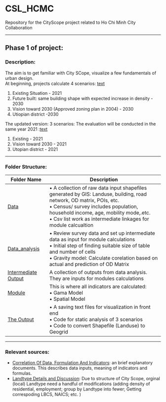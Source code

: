 # CSL_HCMC
Repository for the CityScope project related to Ho Chi Minh City Collaboration
***

## Phase 1 of project:
### Description:
The aim is to get familiar with City SCope, visualize a few fundamentals of urban design.  
At beginning, projects calculate 4 scenarios: [text](https://docs.google.com/document/d/1aUT-TAAsYP2-ipqvKKTmq-sOggkxeoe0/edit)
1. Existing Situation - 2021
2. Future built: same building shape with expected increase in density - 2030
3. Vision toward 2030 (Approved zoning plan in 2004) - 2030
4. Utiopian district -2030  

The updated version: 3 scenarios: The evaluation will be conducted in the same year 2021 :[text](https://docs.google.com/document/d/1iegZ8U6A3uy5qsTP9QaMTJLNPnZ92sJ9Ii7Numhpe30/edit)
1. Existing - 2021
2. Vision toward 2030 - 2021
3. Utopian district - 2021

---

### Folder Structure:
| Folder Name | Description |
|-----------|-------------|
| [Data](https://github.com/CityScope/CSL_HCMC/tree/main/Data) | • A collection of raw data input shapefiles generated by GIS: Landuse, building, road network, OD matrix, POIs, etc. <br />• Census/ survey includes population, household income, age, mobility mode,.etc.<br />• Csv list work as intermediate linkages for module calcualtion |
| [Data_analysis](https://github.com/CityScope/CSL_HCMC/tree/main/data_analysis) | • Review survey data and set up intermediate data as input for module calculations<br />• Initial step of finding suitable size of table and number of cells<br />• Gravity model: Calculate corelation based on actual and prediction of OD Matrix |
| [Intermediate Output](https://github.com/CityScope/CSL_HCMC/tree/main/outputs) | A collection of outputs from data analysis. They are inputs for modules calculations |
| [Module](https://github.com/CityScope/CSL_HCMC/tree/main/modules) | This is where all indicators are calculated:<br /> • Gama Model<br /> • Spatial Model<br /> |
| [The Output](https://github.com/CityScope/CSL_HCMC/tree/main/scenarios) | • A saving text files for visualization in front end<br />• Code for static analysis of 3 scenarios<br />• Code to convert Shapefile (Landuse) to Geogrid |

---
### Relevant sources:
- [Correlation Of Data, Formulation And Indicators](https://docs.google.com/document/d/1tsHzmQ5fNQzocgGUvi0c_O1tr5xIY8sZWEcB5sPe0T0/edit): an brief explanatory documents.  This describes data inputs, meaning of indicators and formulas.
- [Landtype Details and Discussion](https://docs.google.com/spreadsheets/d/19D1czN65F05iamg5kvdG9rJ46cZPvfrojBQ89XqUGrI/edit#gid=523130602): Due to structure of City Scope, orginal (local) Landtype need a handful of modifications (adding density of residential, employment; group by Landtype into fewer; Getting correspoding LBCS, NAICS; etc. )
